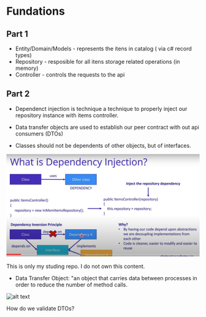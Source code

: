 # Fundations

## Part 1

* Entity/Domain/Models - represents the itens in catalog ( via c# record types)
* Repository - resposible for all itens storage related operations (in memory)
* Controller - controls the requests to the api

## Part 2

* Dependenct injection is technique a technique to properly inject our
repository instance with items controller.

* Data transfer objects are used to establish our peer contract with 
out api consumers (DTOs)

* Classes should not be dependents of other objects, but of interfaces.


![alt text](./img/1.png)

This is only my studing repo. I do not own this content.


* Data Transfer Object: "an object that carries data between processes in order to reduce the number of method calls.

![alt text](https://martinfowler.com/eaaCatalog/dtoSketch.gif)

How do we validate DTOs?